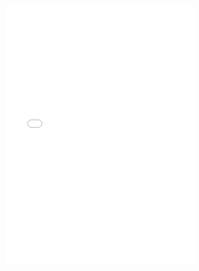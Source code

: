 <!DOCTYPE html>
<html lang="en">
<head>
	<meta charset="UTF-8">
	<title>SOAL UTS</title>
</head>
<body>
	<embed src="../../tree/uts/SOAL UTS DP5.pdf" width="430" height="594"></embed>
</body>
</html>
